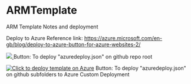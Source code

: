 # ARMTemplate
ARM Template Notes and deployment

Deploy to Azure Reference link:
https://azure.microsoft.com/en-gb/blog/deploy-to-azure-button-for-azure-websites-2/

<a href="https://azuredeploy.net/?repository=https://github.com/jorseng/ARMTemplate" target="_blank">
    <img src="http://azuredeploy.net/deploybutton.png"/>
</a> Button: To deploy "azuredeploy.json" on github repo root

[![Click to deploy template on Azure](http://azuredeploy.net/deploybutton.png "Click to deploy template on Azure")](https://portal.azure.com/#create/Microsoft.Template/uri/https%3A%2F%2Fraw.githubusercontent.com%2Fjorseng%2FARMTemplate%2Fmaster%2Fazuredeploy.json) Button: To deploy "azuredeploy.json" on github subfolders to Azure Custom Deployment
